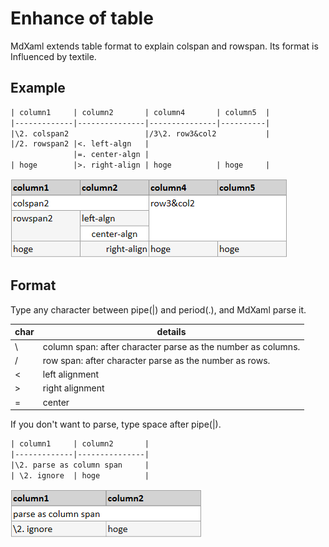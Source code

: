# Enhance of table

MdXaml extends table format to explain colspan and rowspan. Its format is Influenced by textile.

## Example

```txt
| column1     | column2       | column4       | column5  |
|-------------|---------------|---------------|----------|
|\2. colspan2                 |/3\2. row3&col2           |
|/2. rowspan2 |<. left-algn   |
              |=. center-algn |
| hoge        |>. right-align | hoge          | hoge     |

```
![view1](generated_table.1.png)

## Format

Type any character between pipe(|) and period(.), and MdXaml parse it.

| char | details                                                      |
|------|--------------------------------------------------------------|
| \\   | column span: after character parse as the number as columns. |
| /    | row span: after character parse as the number as rows.       |
| <    | left alignment  |
| >    | right alignment |
| =    | center          |

If you don't want to parse, type space after pipe(|).

```txt
| column1     | column2       |
|-------------|---------------|
|\2. parse as column span     |
| \2. ignore  | hoge          |
```

![view2](generated_table.2.png)
